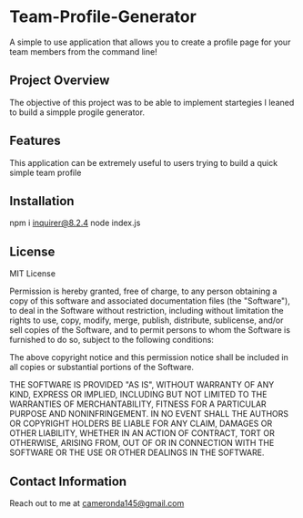 # Team-Profile-Generator

A simple to use application that allows you to create a profile page for your team members from the command line!

## Project Overview

The objective of this project was to be able to implement startegies I leaned to build a simpple progile generator.

## Features

This application can be extremely useful to users trying to build a quick simple team profile

## Installation

npm i inquirer@8.2.4
node index.js

## License

MIT License

Permission is hereby granted, free of charge, to any person obtaining a copy of this software and associated documentation files (the "Software"), to deal in the Software without restriction, including without limitation the rights to use, copy, modify, merge, publish, distribute, sublicense, and/or sell copies of the Software, and to permit persons to whom the Software is furnished to do so, subject to the following conditions:

The above copyright notice and this permission notice shall be included in all copies or substantial portions of the Software.

THE SOFTWARE IS PROVIDED "AS IS", WITHOUT WARRANTY OF ANY KIND, EXPRESS OR IMPLIED, INCLUDING BUT NOT LIMITED TO THE WARRANTIES OF MERCHANTABILITY, FITNESS FOR A PARTICULAR PURPOSE AND NONINFRINGEMENT. IN NO EVENT SHALL THE AUTHORS OR COPYRIGHT HOLDERS BE LIABLE FOR ANY CLAIM, DAMAGES OR OTHER LIABILITY, WHETHER IN AN ACTION OF CONTRACT, TORT OR OTHERWISE, ARISING FROM, OUT OF OR IN CONNECTION WITH THE SOFTWARE OR THE USE OR OTHER DEALINGS IN THE SOFTWARE.


## Contact Information

Reach out to me at cameronda145@gmail.com
